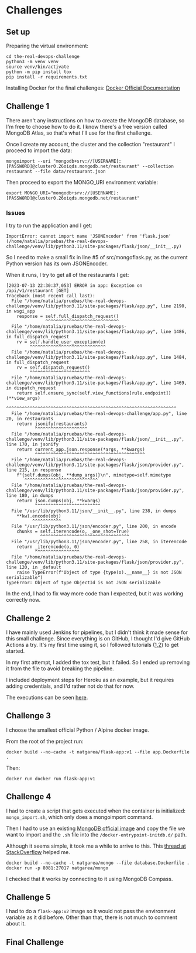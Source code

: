 
# Challenges

## Set up
Preparing the virtual environment:
```
cd the-real-devops-challenge
python3 -m venv venv
source venv/bin/activate
python -m pip install tox
pip install -r requirements.txt
```

Installing Docker for the final challenges: [Docker Official Documentation](https://docs.docker.com/engine/install/ubuntu/#set-up-the-repository)


## Challenge 1

There aren't any instructions on how to create the MongoDB database, so I'm free to choose how to do it. I know there's a free version called MongoDB Atlas, so that's what I'll use for the first challenge.

Once I create my account, the cluster and the collection "restaurant" I proceed to import the data:
```
mongoimport --uri "mongodb+srv://[USERNAME]:[PASSWORD]@cluster0.26oiqds.mongodb.net/restaurant" --collection restaurant --file data/restaurant.json
```

Then proceed to export the MONGO_URI environment variable:
```
export MONGO_URI="mongodb+srv://[USERNAME]:[PASSWORD]@cluster0.26oiqds.mongodb.net/restaurant"
```

### Issues
I try to run the application and I get:


```
ImportError: cannot import name 'JSONEncoder' from 'flask.json' (/home/natalia/pruebas/the-real-devops-challenge/venv/lib/python3.11/site-packages/flask/json/__init__.py)
```

So I need to make a small fix in line #5 of src/mongoflask.py, as the current Python version has its own JSONEncoder.

When it runs, I try to get all of the restaurants I get:

```
[2023-07-13 22:30:37,053] ERROR in app: Exception on /api/v1/restaurant [GET]
Traceback (most recent call last):
  File "/home/natalia/pruebas/the-real-devops-challenge/venv/lib/python3.11/site-packages/flask/app.py", line 2190, in wsgi_app
    response = self.full_dispatch_request()
               ^^^^^^^^^^^^^^^^^^^^^^^^^^^^
  File "/home/natalia/pruebas/the-real-devops-challenge/venv/lib/python3.11/site-packages/flask/app.py", line 1486, in full_dispatch_request
    rv = self.handle_user_exception(e)
         ^^^^^^^^^^^^^^^^^^^^^^^^^^^^^
  File "/home/natalia/pruebas/the-real-devops-challenge/venv/lib/python3.11/site-packages/flask/app.py", line 1484, in full_dispatch_request
    rv = self.dispatch_request()
         ^^^^^^^^^^^^^^^^^^^^^^^
  File "/home/natalia/pruebas/the-real-devops-challenge/venv/lib/python3.11/site-packages/flask/app.py", line 1469, in dispatch_request
    return self.ensure_sync(self.view_functions[rule.endpoint])(**view_args)
           ^^^^^^^^^^^^^^^^^^^^^^^^^^^^^^^^^^^^^^^^^^^^^^^^^^^^^^^^^^^^^^^^^
  File "/home/natalia/pruebas/the-real-devops-challenge/app.py", line 20, in restaurants
    return jsonify(restaurants)
           ^^^^^^^^^^^^^^^^^^^^
  File "/home/natalia/pruebas/the-real-devops-challenge/venv/lib/python3.11/site-packages/flask/json/__init__.py", line 170, in jsonify
    return current_app.json.response(*args, **kwargs)
           ^^^^^^^^^^^^^^^^^^^^^^^^^^^^^^^^^^^^^^^^^^
  File "/home/natalia/pruebas/the-real-devops-challenge/venv/lib/python3.11/site-packages/flask/json/provider.py", line 215, in response
    f"{self.dumps(obj, **dump_args)}\n", mimetype=self.mimetype
       ^^^^^^^^^^^^^^^^^^^^^^^^^^^^
  File "/home/natalia/pruebas/the-real-devops-challenge/venv/lib/python3.11/site-packages/flask/json/provider.py", line 180, in dumps
    return json.dumps(obj, **kwargs)
           ^^^^^^^^^^^^^^^^^^^^^^^^^
  File "/usr/lib/python3.11/json/__init__.py", line 238, in dumps
    **kw).encode(obj)
          ^^^^^^^^^^^
  File "/usr/lib/python3.11/json/encoder.py", line 200, in encode
    chunks = self.iterencode(o, _one_shot=True)
             ^^^^^^^^^^^^^^^^^^^^^^^^^^^^^^^^^^
  File "/usr/lib/python3.11/json/encoder.py", line 258, in iterencode
    return _iterencode(o, 0)
           ^^^^^^^^^^^^^^^^^
  File "/home/natalia/pruebas/the-real-devops-challenge/venv/lib/python3.11/site-packages/flask/json/provider.py", line 120, in _default
    raise TypeError(f"Object of type {type(o).__name__} is not JSON serializable")
TypeError: Object of type ObjectId is not JSON serializable
```

In the end, I had to fix way more code than I expected, but it was working correctly now.

## Challenge 2

I have mainly used Jenkins for pipelines, but I didn't think it made sense for this small challenge. Since everything is on GitHub, I thought I'd give GitHub Actions a try. It's my first time using it, so I followed tutorials ([1](https://docs.github.com/en/actions/quickstart),[2](https://www.honeybadger.io/blog/flask-github-actions-continuous-delivery/)) to get started.

In my first attempt, I added the tox test, but it failed. So I ended up removing it from the file to avoid breaking the pipeline.

I included deployment steps for Heroku as an example, but it requires adding credentials, and I'd rather not do that for now.

The executions can be seen [here](https://github.com/natgarea/the-real-devops-challenge/actions/workflows/github-actions.yml).

## Challenge 3
I choose the smallest official Python / Alpine docker image.

From the root of the project run:
```
docker build --no-cache -t natgarea/flask-app:v1 --file app.Dockerfile .
```

Then:
```
docker run docker run flask-app:v1
```

## Challenge 4

I had to create a script that gets executed when the container is initialized: `mongo_import.sh`, which only does a mongoimport command.

Then I had to use an existing [MongoDB official image](https://hub.docker.com/_/mongo) and copy the file we want to import and the `.sh` file into the `/docker-entrypoint-initdb.d/` path.

Although it seems simple, it took me a while to arrive to this. This [thread at StackOverflow](https://stackoverflow.com/questions/39348478/initialize-data-on-dockerized-mongo) helped me.

```
docker build --no-cache -t natgarea/mongo --file database.Dockerfile .
docker run -p 8081:27017 natgarea/mongo
```

I checked that it works by connecting to it using MongoDB Compass.

## Challenge 5

I had to do a `flask-app:v2` image so it would not pass the environment variable as it did before. Other than that, there is not much to comment about it.

## Final Challenge